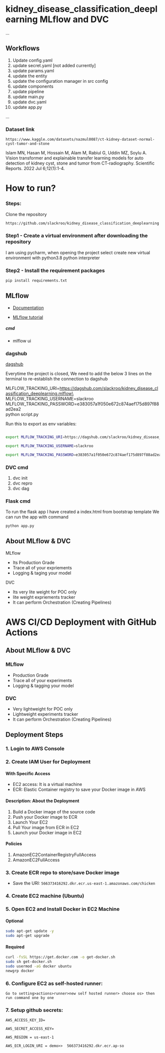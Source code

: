 # kidney_disease_classification_deeplearning MLflow and DVC
...
## Workflows

1. Update config.yaml
2. update secret.yaml [not added currently]
3. update params.yaml
4. update the entity
5. update the configuration manager in src config
6. update components
7. update pipeline
8. update main.py
9. update dvc.yaml 
10. update app.py

...
### Dataset link 
````
https://www.kaggle.com/datasets/nazmul0087/ct-kidney-dataset-normal-cyst-tumor-and-stone
````
Islam MN, Hasan M, Hossain M, Alam M, Rabiul G, Uddin MZ, Soylu A. Vision transformer and explainable transfer learning models for auto detection of kidney cyst, stone and tumor from CT-radiography. Scientific Reports. 2022 Jul 6;12(1):1-4.


# How to run?

### Steps:

Clone the repository 

````bash
https://github.com/slackroo/kidney_disease_classification_deeplearning
````
### Step1 - Create a virtual environment after downloading the repository
I am using pycharm, when opening the project select create new virtual environment with python3.8 python interpreter

### Step2 - Install the requirement packages
````bash
pip install requirements.txt
````
## MLflow

- [Documentation](https://mlflow.org/docs/latest/index.html)

- [MLflow tutorial](https://www.youtube.com/watch?v=daBTYQP23-A&ab_channel=DagsHub)

##### cmd
- mlflow ui

### dagshub
[dagshub](https://dagshub.com/)

Everytime the project is closed, We need to add the below 3 lines on the terminal to re-establish the connection to dagshub

MLFLOW_TRACKING_URI=https://dagshub.com/slackroo/kidney_disease_classification_deeplearning.mlflow\
MLFLOW_TRACKING_USERNAME=slackroo\
MLFLOW_TRACKING_PASSWORD=e383057a1f050e672c874aef175d897f88ad2ea2\
python script.py

Run this to export as env variables:

```bash

export MLFLOW_TRACKING_URI=https://dagshub.com/slackroo/kidney_disease_classification_deeplearning.mlflow

export MLFLOW_TRACKING_USERNAME=slackroo 

export MLFLOW_TRACKING_PASSWORD=e383057a1f050e672c874aef175d897f88ad2ea2

```

### DVC cmd
1. dvc init
2. dvc repro
3. dvc dag


### Flask cmd
To run the flask app I have created a index.html from bootstrap template 
We can run  the app with command

````bash
python app.py
````

## About MLflow & DVC

MLflow

 - Its Production Grade
 - Trace all of your expriements
 - Logging & taging your model


DVC 

 - Its very lite weight for POC only
 - lite weight expriements tracker
 - It can perform Orchestration (Creating Pipelines)




# AWS CI/CD Deployment with GitHub Actions

## About MLflow & DVC

### MLflow

- Production Grade
- Trace all of your experiments
- Logging & tagging your model

### DVC

- Very lightweight for POC only
- Lightweight experiments tracker
- It can perform Orchestration (Creating Pipelines)

## Deployment Steps

### 1. Login to AWS Console

### 2. Create IAM User for Deployment

#### With Specific Access

- EC2 access: It is a virtual machine
- ECR: Elastic Container registry to save your Docker image in AWS

#### Description: About the Deployment

1. Build a Docker image of the source code
2. Push your Docker image to ECR
3. Launch Your EC2
4. Pull Your image from ECR in EC2
5. Launch your Docker image in EC2

#### Policies

1. AmazonEC2ContainerRegistryFullAccess
2. AmazonEC2FullAccess

### 3. Create ECR repo to store/save Docker image
- Save the URI: `566373416292.dkr.ecr.us-east-1.amazonaws.com/chicken`

### 4. Create EC2 machine (Ubuntu)

### 5. Open EC2 and Install Docker in EC2 Machine

#### Optional

```bash
sudo apt-get update -y
sudo apt-get upgrade
```
#### Required
```bash
curl -fsSL https://get.docker.com -o get-docker.sh
sudo sh get-docker.sh
sudo usermod -aG docker ubuntu
newgrp docker
```

### 6. Configure EC2 as self-hosted runner:

    Go to setting>actions>runner>new self hosted runner> choose os> then run command one by one


### 7. Setup github secrets:

    AWS_ACCESS_KEY_ID=

    AWS_SECRET_ACCESS_KEY=

    AWS_REGION = us-east-1

    AWS_ECR_LOGIN_URI = demo>>  566373416292.dkr.ecr.ap-so